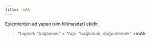 ```yaml
---
title: -mAk
---
```

Eylemlerden ad yapan isim fiil(masdar) ekidir.

> _\*tügmek_ "bağlamak" < _*tüg-_ "bağlamak, düğümlemek" **+mAk**
